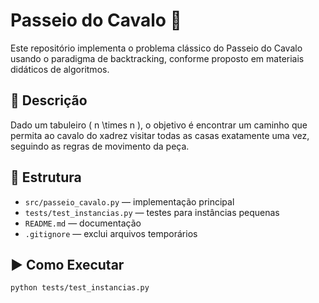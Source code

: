 # Passeio do Cavalo 🐴

Este repositório implementa o problema clássico do Passeio do Cavalo usando o paradigma de backtracking, conforme proposto em materiais didáticos de algoritmos.

## 📘 Descrição

Dado um tabuleiro \( n \times n \), o objetivo é encontrar um caminho que permita ao cavalo do xadrez visitar todas as casas exatamente uma vez, seguindo as regras de movimento da peça.

## 📁 Estrutura

- `src/passeio_cavalo.py` — implementação principal
- `tests/test_instancias.py` — testes para instâncias pequenas
- `README.md` — documentação
- `.gitignore` — exclui arquivos temporários

## ▶️ Como Executar

```bash
python tests/test_instancias.py
